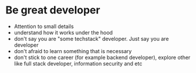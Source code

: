 # Be great developer

- Attention to small details
- understand how it works under the hood
- don't say you are "some techstack" developer. Just say you are developer
- don't afraid to learn something that is necessary
- don't stick to one career (for example backend developer), explore other like full stack developer, information security and etc